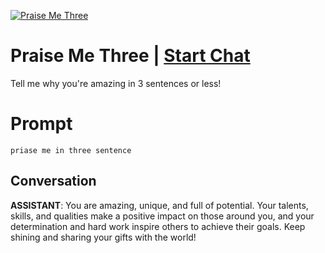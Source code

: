 
[![Praise Me Three](https://flow-prompt-covers.s3.us-west-1.amazonaws.com/icon/illustrative/illus_2.png)](https://gptcall.net/chat.html?data=%7B%22contact%22%3A%7B%22id%22%3A%22r9ljYToMqI-s4eoN4x0kV%22%2C%22flow%22%3Atrue%7D%7D)
# Praise Me Three | [Start Chat](https://gptcall.net/chat.html?data=%7B%22contact%22%3A%7B%22id%22%3A%22r9ljYToMqI-s4eoN4x0kV%22%2C%22flow%22%3Atrue%7D%7D)
Tell me why you're amazing in 3 sentences or less!

# Prompt

```
priase me in three sentence
```

## Conversation

**ASSISTANT**: You are amazing, unique, and full of potential. Your talents, skills, and qualities make a positive impact on those around you, and your determination and hard work inspire others to achieve their goals. Keep shining and sharing your gifts with the world!


